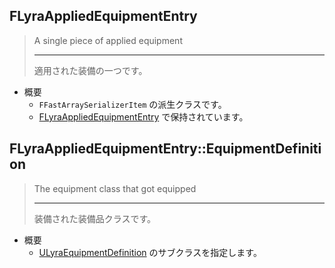 ## FLyraAppliedEquipmentEntry

> A single piece of applied equipment
> 
> ----
> 適用された装備の一つです。

* 概要
	* `FFastArraySerializerItem` の派生クラスです。
	* [FLyraAppliedEquipmentEntry] で保持されています。

## FLyraAppliedEquipmentEntry::EquipmentDefinition

> The equipment class that got equipped
> 
> ----
> 装備された装備品クラスです。

* 概要
	* [ULyraEquipmentDefinition] のサブクラスを指定します。



<!--- ページ内のリンク --->

<!--- 自前の画像へのリンク --->

<!--- generated --->
[FLyraAppliedEquipmentEntry]: ../../Lyra/Equipment/FLyraAppliedEquipmentEntry.md#flyraappliedequipmententry
[ULyraEquipmentDefinition]: ../../Lyra/Equipment/ULyraEquipmentDefinition.md#ulyraequipmentdefinition
